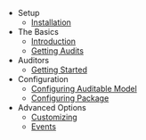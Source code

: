 - Setup
    - [Installation](/docs/{{version}}/installation)
- The Basics
    - [Introduction](/docs/{{version}}/introduction)
    - [Getting Audits](/docs/{{version}}/getting-audits)
- Auditors
    - [Getting Started](/docs/{{version}}/auditors)
- Configuration 
    - [Configuring Auditable Model](/docs/{{version}}/behavior-settings)  
    - [Configuring Package](/docs/{{version}}/general-settings)
- Advanced Options
    - [Customizing](/docs/{{version}}/customizing)
    - [Events](/docs/{{version}}/events)
